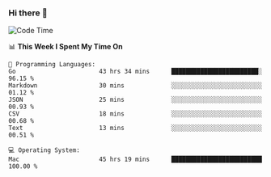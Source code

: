### Hi there 👋

<!--
**CrazyCollin/crazycollin** is a ✨ _special_ ✨ repository because its `README.md` (this file) appears on your GitHub profile.

Here are some ideas to get you started:

- 🔭 I’m currently working on ...
- 🌱 I’m currently learning ...
- 👯 I’m looking to collaborate on ...
- 🤔 I’m looking for help with ...
- 💬 Ask me about ...
- 📫 How to reach me: ...
- 😄 Pronouns: ...
- ⚡ Fun fact: ...
-->

<!--START_SECTION:waka-->
![Code Time](http://img.shields.io/badge/Code%20Time-4%2C690%20hrs-blue)

📊 **This Week I Spent My Time On** 

```text
💬 Programming Languages: 
Go                       43 hrs 34 mins      ████████████████████████░   96.15 % 
Markdown                 30 mins             ░░░░░░░░░░░░░░░░░░░░░░░░░   01.12 % 
JSON                     25 mins             ░░░░░░░░░░░░░░░░░░░░░░░░░   00.93 % 
CSV                      18 mins             ░░░░░░░░░░░░░░░░░░░░░░░░░   00.68 % 
Text                     13 mins             ░░░░░░░░░░░░░░░░░░░░░░░░░   00.51 % 

💻 Operating System: 
Mac                      45 hrs 19 mins      █████████████████████████   100.00 % 
```


<!--END_SECTION:waka-->
